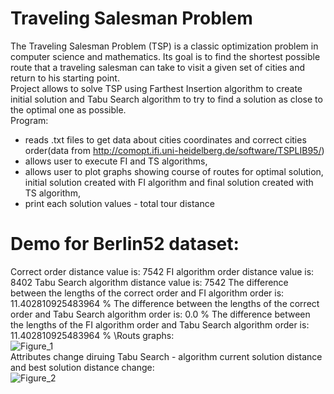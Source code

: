 # Traveling Salesman Problem

The Traveling Salesman Problem (TSP) is a classic optimization problem in computer science and mathematics. Its goal is to find the shortest possible route that a traveling salesman can take to visit a given set of cities and return to his starting point.\
Project allows to solve TSP using Farthest Insertion algorithm to create initial solution and Tabu Search algorithm to try to find a solution as close to the optimal one as possible.\
Program:
- reads .txt files to get data about cities coordinates and correct cities order(data from http://comopt.ifi.uni-heidelberg.de/software/TSPLIB95/)
- allows user to execute FI and TS algorithms,
- allows user to plot graphs showing course of routes for optimal solution, initial solution created with FI algorithm and final solution created with TS algorithm,
- print each solution values - total tour distance

# Demo for Berlin52 dataset:
Correct order distance value is: 7542
FI algorithm order distance value is: 8402
Tabu Search algorithm distance value is: 7542
The difference between the lengths of the correct order and FI algorithm order is: 11.402810925483964 %
The difference between the lengths of the correct order and Tabu Search algorithm order is: 0.0 %
The difference between the lengths of the FI algorithm order and Tabu Search algorithm order is: 11.402810925483964 %
\Routs graphs:\
![Figure_1](https://github.com/Qubav/Traveling_Salesman_Problem/assets/124883831/d8dc9a97-7327-4e35-b30d-5c9464430922)\
Attributes change diruing Tabu Search - algorithm current solution distance and best solution distance change:\
![Figure_2](https://github.com/Qubav/Traveling_Salesman_Problem/assets/124883831/9d7cab7d-260d-487a-b1d4-34b660b250a9)

